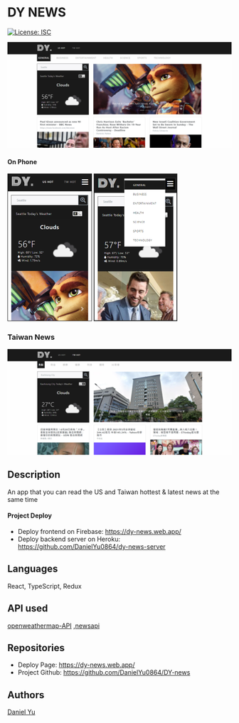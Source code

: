 # DY NEWS

[![License: ISC](https://img.shields.io/badge/License-ISC-green.svg)](https://opensource.org/licenses/ISC)

![main_page](./image/us-hot-screenshot.png)

#### On Phone

![phonescreen](./image/phonescreenshot.png) ![phonescreen](./image/phonescreenshot2.png)

### Taiwan News

![tw_page](./image/tw-hot-screenshot.png)

## Description

An app that you can read the US and Taiwan hottest & latest news at the same time

#### Project Deploy

- Deploy frontend on Firebase: https://dy-news.web.app/
- Deploy backend server on Heroku: https://github.com/DanielYu0864/dy-news-server

## Languages

React, TypeScript, Redux

## API used

[openweathermap-API](https://openweathermap.org/api)
,[newsapi](https://newsapi.org/)

## Repositories

- Deploy Page: https://dy-news.web.app/
- Project Github: https://github.com/DanielYu0864/DY-news

## Authors

[Daniel Yu](https://github.com/DanielYu0864)

